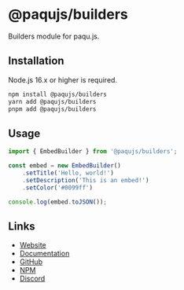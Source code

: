 # @paqujs/builders

Builders module for paqu.js.

## Installation

Node.js 16.x or higher is required.

```bash
npm install @paqujs/builders
yarn add @paqujs/builders
pnpm add @paqujs/builders
```

## Usage

```ts
import { EmbedBuilder } from '@paqujs/builders';

const embed = new EmbedBuilder()
    .setTitle('Hello, world!')
    .setDescription('This is an embed!')
    .setColor('#0099ff')

console.log(embed.toJSON());
```

## Links

- [Website](https://paqujs.github.io/)
- [Documentation](https://paqujs.github.io/packages/builders)
- [GitHub](https://github.com/paqujs/paqujs/tree/main/packages/builders)
- [NPM](https://www.npmjs.com/package/@paqujs/builders)
- [Discord](https://discord.gg/fJva3Scm5G)
